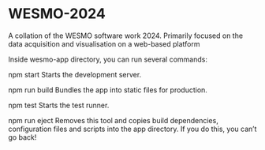 # WESMO-2024
A collation of the WESMO software work 2024. Primarily focused on the data acquisition and visualisation on a web-based platform

Inside wesmo-app directory, you can run several commands:

  npm start
    Starts the development server.

  npm run build
    Bundles the app into static files for production.

  npm test
    Starts the test runner.

  npm run eject
    Removes this tool and copies build dependencies, configuration files
    and scripts into the app directory. If you do this, you can’t go back!
